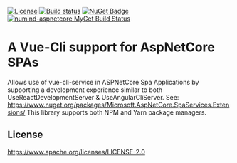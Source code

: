 [![License](https://img.shields.io/badge/License-Apache%202.0-blue.svg)](https://opensource.org/licenses/Apache-2.0) [![Build status](https://ci.appveyor.com/api/projects/status/9lfkr80jahecns88?svg=true)](https://ci.appveyor.com/project/nenitiko/vueclispaextensions) [![NuGet Badge](https://buildstats.info/nuget/numind.aspnetcore.spaservices.extensions)](https://www.nuget.org/packages/Numind.AspNetCore.SpaServices.Extensions) 
[![numind-aspnetcore MyGet Build Status](https://www.myget.org/BuildSource/Badge/numind-aspnetcore?identifier=0820550d-1cad-49bb-8036-b26826b88476)](https://www.myget.org/)

# A Vue-Cli support for AspNetCore SPAs

Allows use of vue-cli-service in ASPNetCore Spa Applications by supporting a development experience similar to both UseReactDevelopmentServer & UseAngularCliServer.
See: https://www.nuget.org/packages/Microsoft.AspNetCore.SpaServices.Extensions/
This library supports both NPM and Yarn package managers.

## License
https://www.apache.org/licenses/LICENSE-2.0
